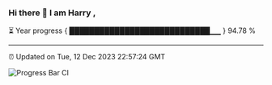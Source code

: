 ### Hi there 👋 I am Harry , 

⏳ Year progress { ████████████████████████████▁▁ } 94.78 %

---

⏰ Updated on Tue, 12 Dec 2023 22:57:24 GMT

![Progress Bar CI](https://github.com/duykhang68/duykhang68/workflows/Progress%20Bar%20CI/badge.svg)
